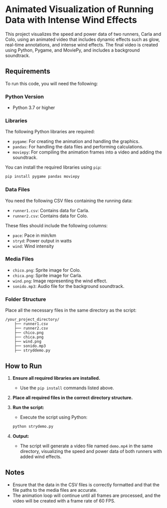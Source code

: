 
# Animated Visualization of Running Data with Intense Wind Effects

This project visualizes the speed and power data of two runners, Carla and Colo, using an animated video that includes dynamic effects such as glow, real-time annotations, and intense wind effects. The final video is created using Python, Pygame, and MoviePy, and includes a background soundtrack.

## Requirements

To run this code, you will need the following:

### Python Version
- Python 3.7 or higher

### Libraries
The following Python libraries are required:

- `pygame`: For creating the animation and handling the graphics.
- `pandas`: For handling the data files and performing calculations.
- `moviepy`: For compiling the animation frames into a video and adding the soundtrack.

You can install the required libraries using `pip`:

```bash
pip install pygame pandas moviepy
```

### Data Files
You need the following CSV files containing the running data:

- `runner1.csv`: Contains data for Carla.
- `runner2.csv`: Contains data for Colo.

These files should include the following columns:
- `pace`: Pace in min/km
- `stryd`: Power output in watts
- `wind`: Wind intensity

### Media Files
- `chico.png`: Sprite image for Colo.
- `chica.png`: Sprite image for Carla.
- `wind.png`: Image representing the wind effect.
- `sonido.mp3`: Audio file for the background soundtrack.

### Folder Structure
Place all the necessary files in the same directory as the script:

```
/your_project_directory/
    ├── runner1.csv
    ├── runner2.csv
    ├── chico.png
    ├── chica.png
    ├── wind.png
    ├── sonido.mp3
    ├── stryddemo.py
```

## How to Run

1. **Ensure all required libraries are installed.**
   - Use the `pip install` commands listed above.

2. **Place all required files in the correct directory structure.**

3. **Run the script:**
   - Execute the script using Python:
   ```bash
   python strydemo.py
   ```

4. **Output:**
   - The script will generate a video file named `demo.mp4` in the same directory, visualizing the speed and power data of both runners with added wind effects.

## Notes

- Ensure that the data in the CSV files is correctly formatted and that the file paths to the media files are accurate.
- The animation loop will continue until all frames are processed, and the video will be created with a frame rate of 60 FPS.
